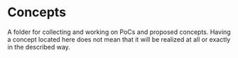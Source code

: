 # Concepts

A folder for collecting and working on PoCs and proposed concepts. Having a concept located here does not mean that it will be realized at all or exactly in the described way. 
